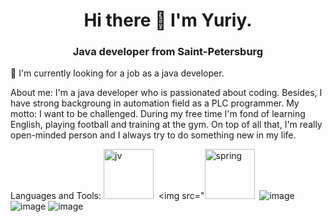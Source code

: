 
<div id="header" align="center">
 <h1>Hi there 👋  I'm Yuriy.</h1>
 <h3>Java developer from Saint-Petersburg</h3>
</div>
 🔭  I'm currently looking for a job as a java developer. 

About me:
I'm a java developer who is passionated about coding.  Besides, I have strong backgroung in automation field as a PLC programmer. My motto: I want to be challenged. During my free time I'm fond of learning English, playing football and training at the gym. On top of all that, I'm really open-minded person and I always try to do something new in my life.

Languages and Tools:
<img src="https://cdn.jsdelivr.net/gh/devicons/devicon@latest/icons/java/java-original-wordmark.svg"
 title = "jv" width="80" height="80"/>&nbsp;
 <img src="<img src="https://cdn.jsdelivr.net/gh/devicons/devicon@latest/icons/spring/spring-original-wordmark.svg"
 title = "spring" width="80" height="80"/>&nbsp;
![image](https://github.com/maddojka/maddojka/assets/117828176/09d4b65e-bc69-4be2-ac03-86ba0c10edd5)
![image](https://github.com/maddojka/maddojka/assets/117828176/a8280e97-5161-4533-b32e-7093582120df)
![image](https://github.com/maddojka/maddojka/assets/117828176/b0084fe2-e7aa-4951-96bf-b199d4af6faf)


<!--
**maddojka/maddojka** is a ✨ _special_ ✨ repository because its `README.md` (this file) appears on your GitHub profile.

Here are some ideas to get you started:

- 🔭 I’m currently working on ...
- 🌱 I’m currently learning ...
- 👯 I’m looking to collaborate on ...
- 🤔 I’m looking for help with ...
- 💬 Ask me about ...
- 📫 How to reach me: ...
- 😄 Pronouns: ...
- ⚡ Fun fact: ...
-->
